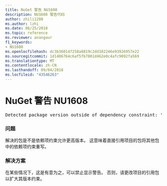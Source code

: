 ```yaml
---
title: NuGet 警告 NU1608
description: NU1608 警告代码
author: zhili1208
ms.author: lzhi
ms.date: 06/25/2018
ms.topic: reference
ms.reviewer: anangaur
f1_keywords:
- NU1608
ms.openlocfilehash: dc3b360147258a8819c2dd102246e93926957e22
ms.sourcegitcommit: 1d1406764c6af5fb7801d462e0c4afc9092fa569
ms.translationtype: MT
ms.contentlocale: zh-CN
ms.lasthandoff: 09/04/2018
ms.locfileid: "43546263"
---
```

# <a name="nuget-warning-nu1608"></a>NuGet 警告 NU1608

<pre>Detected package version outside of dependency constraint: 'PackageA' 1.0.0 requires 'PackageB' (= 1.0.0) but version 'PackageB' 2.0.0 was resolved.</pre>

### <a name="issue"></a>问题
解决的包是不是依赖项约束允许更高版本。 这意味着直接引用项目的包将其他包中的依赖项约束重写。

### <a name="solution"></a>解决方案
在某些情况下，这是有意为之，可以禁止显示警告。 否则，请更改项目的引用包以扩大其版本约束。